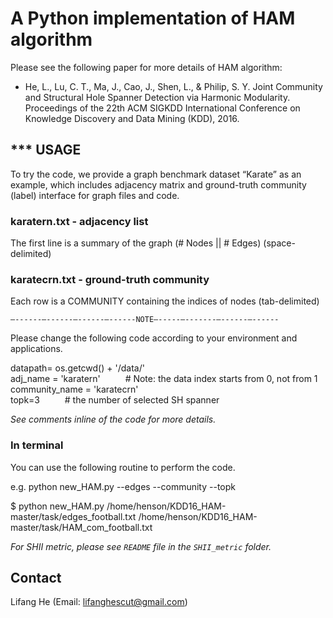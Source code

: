 # A Python implementation of HAM algorithm

Please see the following paper for more details of HAM algorithm:
* He, L., Lu, C. T., Ma, J., Cao, J., Shen, L., & Philip, S. Y. Joint Community and Structural Hole Spanner Detection via Harmonic Modularity. Proceedings of the 22th ACM SIGKDD International Conference on Knowledge Discovery and Data Mining (KDD), 2016.


## *** USAGE
To try the code, we provide a graph benchmark dataset “Karate” as an example, which includes adjacency matrix and ground-truth community (label) interface for graph files and code.

### karatern.txt - adjacency list
The first line is a summary of the graph (# Nodes || # Edges) (space-delimited)

### karatecrn.txt - ground-truth community
Each row is a COMMUNITY containing the indices of nodes (tab-delimited)

`—------—------—------—------NOTE—-----—-------—------—------`

Please change the following code according to your environment and applications.

datapath= os.getcwd() + '/data/'  <br />
adj_name = 'karatern'  &emsp; &emsp;   # Note: the data index starts from 0, not from 1  <br />
community_name = 'karatecrn'  <br />
topk=3     &emsp; &emsp;      # the number of selected SH spanner

*See comments inline of the code for more details.*

### In terminal
You can use the following routine to perform the code.
 
e.g. python new_HAM.py --edges --community --topk


$ python new_HAM.py /home/henson/KDD16_HAM-master/task/edges_football.txt /home/henson/KDD16_HAM-master/task/HAM_com_football.txt



*For SHII metric, please see `README` file in the `SHII_metric` folder.*

## Contact
Lifang He (Email: lifanghescut@gmail.com)

